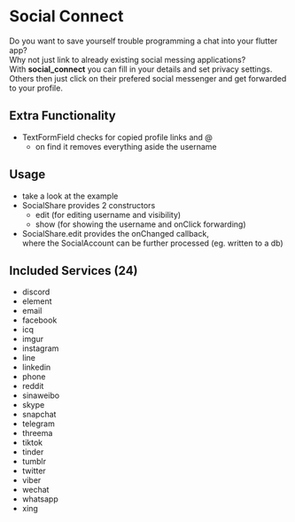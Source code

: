 # Social Connect

Do you want to save yourself trouble programming a chat into your flutter app? <br>
Why not just link to already existing social messing applications? <br>
With **social_connect** you can fill in your details and set privacy settings. <br>
Others then just click on their prefered social messenger and get forwarded to your profile.

## Extra Functionality

- TextFormField checks for copied profile links and @
  - on find it removes everything aside the username

## Usage
- take a look at the example
- SocialShare provides 2 constructors
  - edit (for editing username and visibility)
  - show (for showing the username and onClick forwarding)
- SocialShare.edit provides the onChanged callback, <br>where the SocialAccount can be further processed (eg. written to a db)


## Included Services (24)
- discord
- element
- email
- facebook
- icq
- imgur
- instagram
- line
- linkedin
- phone
- reddit
- sinaweibo
- skype
- snapchat
- telegram
- threema
- tiktok
- tinder
- tumblr
- twitter
- viber
- wechat
- whatsapp
- xing
